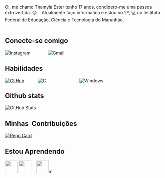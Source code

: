 Oi,
me chamo Thamyla Ester tenho 17 anos, condidero-me uma pessoa extrovertida. :blush:    
Atualmente faço informatica e estou no 2º, :computer: no Instituto Federal de Educação, Ciência e Tecnologia do Maranhão. 
                                                                    

## Conecte-se comigo
[![instagram](https://img.shields.io/badge/instagram-000?style=for-the-badge&logo=instagram&logoColor=3f729b)](https://www.instagram.com/thaamyester/) 
             [![Gmail](https://img.shields.io/badge/Gmail-333333?style=for-the-badge&logo=gmail&logoColor=red)](mailto:esterthamila@gmail.com)  
                   
                    


## Habilidades
[![GitHub](https://img.shields.io/badge/GitHub-100000?style=for-the-badge&logo=github&logoColor=white)](https://github.com/123PAU34)  
         ![C](https://img.shields.io/badge/C-00599C?style=for-the-badge&logo=c&logoColor=white)           
                ![Windows](https://img.shields.io/badge/Windows-000?style=for-the-badge&logo=windows&logoColor=2CA5E0)


## Github stats
![GitHub Stats](https://github-readme-stats.vercel.app/api?username=123PAU34&theme=transparent&bg_color=122&border_color=40A5DC&show_icons=true&icon_color=50A5DC&title_color=E94D5F&text_color=EEB)

## Minhas  Contribuições
[![Repo Card](https://github-readme-stats.vercel.app/api/pin/?username=123PAU34&repo=dio-lab-open-source&bg_color=122&border_color=30A3DC&show_icons=true&icon_color=50A5DC&title_color=E94D5F&text_color=EEB)](https://github.com/123PAU34/dio-lab-open-source)

## Estou Aprendendo
<img loading="lazy" src="https://cdn.jsdelivr.net/gh/devicons/devicon/icons/git/git-original.svg" width="40" height="40"/>
<img loading="lazy" src="https://cdn.jsdelivr.net/gh/devicons/devicon/icons/linux/linux-original.svg" width="40" height="40"/>
   <img loading="lazy" src="https://cdn.jsdelivr.net/gh/devicons/devicon/icons/python/python-original.svg" width="40" height="40"/>m
